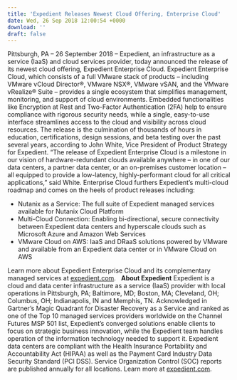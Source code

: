 ```yaml
---
title: 'Expedient Releases Newest Cloud Offering, Enterprise Cloud'
date: Wed, 26 Sep 2018 12:00:54 +0000
download: ''
draft: false
---
```


Pittsburgh, PA – 26 September 2018 – Expedient, an infrastructure as a service (IaaS) and cloud services provider, today announced the release of its newest cloud offering, Expedient Enterprise Cloud. Expedient Enterprise Cloud, which consists of a full VMware stack of products – including VMware vCloud Director®, VMware NSX®, VMware vSAN, and the VMware vRealize® Suite – provides a single ecosystem that simplifies management, monitoring, and support of cloud environments. Embedded functionalities like Encryption at Rest and Two-Factor Authentication (2FA) help to ensure compliance with rigorous security needs, while a single, easy-to-use interface streamlines access to the cloud and visibility across cloud resources. The release is the culmination of thousands of hours in education, certifications, design sessions, and beta testing over the past several years, according to John White, Vice President of Product Strategy for Expedient. “The release of Expedient Enterprise Cloud is a milestone in our vision of hardware-redundant clouds available anywhere – in one of our data centers, a partner data center, or an on-premises customer location – all equipped to provide a low-latency, highly-performant cloud for all critical applications,” said White. Enterprise Cloud furthers Expedient’s multi-cloud roadmap and comes on the heels of product releases including:

*   Nutanix as a Service: The full suite of Expedient managed services available for Nutanix Cloud Platform
*   Multi-Cloud Connection: Enabling bi-directional, secure connectivity between Expedient data centers and hyperscale clouds such as Microsoft Azure and Amazon Web Services
*   VMware Cloud on AWS: IaaS and DRaaS solutions powered by VMware and available from an Expedient data center or in VMware Cloud on AWS

Learn more about Expedient Enterprise Cloud and its complementary managed services at [expedient.com](http://expedient.com).   **About Expedient** Expedient is a cloud and data center infrastructure as a service (IaaS) provider with local operations in Pittsburgh, PA; Baltimore, MD; Boston, MA; Cleveland, OH; Columbus, OH; Indianapolis, IN and Memphis, TN. Acknowledged in Gartner’s Magic Quadrant for Disaster Recovery as a Service and ranked as one of the Top 10 managed services providers worldwide on the Channel Futures MSP 501 list, Expedient’s converged solutions enable clients to focus on strategic business innovation, while the Expedient team handles operation of the information technology needed to support it. Expedient data centers are compliant with the Health Insurance Portability and Accountability Act (HIPAA) as well as the Payment Card Industry Data Security Standard (PCI DSS). Service Organization Control (SOC) reports are published annually for all locations. Learn more at [expedient.com](http://www.expedient.com/).